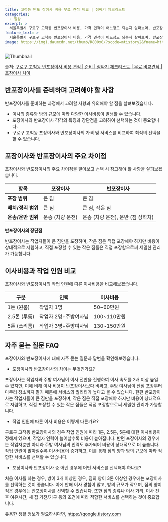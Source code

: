 ```yaml
---
title: 고척동 반포 장이사 비용 무료 견적 비교 | 짐싸기 체크리스트
categories:
  - 일상
excerpt: >
  서울특별시 구로구 고척동 반포장이사 비용, 가격 견적이 어느정도 되는지 살펴보며, 반포장이사를 준비함에 있어 짐싸기 준비 체크리스트가 무엇인지 보겠습니다. 마지막으로 포장이사와 차이점을 통해 무료 비교견적으로 어떤 것이 더 합리적인 선택인지 공유 드립니다.구로구 고척동 포장이사 견적 샘플 보기 👈 클릭구로구 고척동 포장이사 가격 살펴보기 👈 클릭구로구 고척동 반포장이사 평균 이사 비용평수구로구 고척동 평균 이사 비용원룸 이사9평 이하 (1톤)30만원~투룸/쓰리룸 이사16평 ~ 20평 (2.5톤)80만원~쓰리룸 이사21평 (5톤) ~110만원~우리집 무료 이사견적 받기 👈 클릭포장 vs 반포장 이사: 주요 차이점이사의 방식에 따라 다른 포장과 반포장의 가장 큰 차이는 짐을 정리하고 운반하는 역할에 있..
feature_text: >
  서울특별시 구로구 고척동 반포장이사 비용, 가격 견적이 어느정도 되는지 살펴보며, 반포장이사를 준비함에 있어 짐싸기 준비 체크리스트가 무엇인지 보겠습니다. 마지막으로 포장이사와 차이점을 통해 무료 비교견적으로 어떤 것이 더 합리적인 선택인지 공유 드립니다.구로구 고척동 포장이사 견적 샘플 보기 👈 클릭구로구 고척동 포장이사 가격 살펴보기 👈 클릭구로구 고척동 반포장이사 평균 이사 비용평수구로구 고척동 평균 이사 비용원룸 이사9평 이하 (1톤)30만원~투룸/쓰리룸 이사16평 ~ 20평 (2.5톤)80만원~쓰리룸 이사21평 (5톤) ~110만원~우리집 무료 이사견적 받기 👈 클릭포장 vs 반포장 이사: 주요 차이점이사의 방식에 따라 다른 포장과 반포장의 가장 큰 차이는 짐을 정리하고 운반하는 역할에 있..
image: https://img1.daumcdn.net/thumb/R800x0/?scode=mtistory2&fname=https%3A%2F%2Fblog.kakaocdn.net%2Fdn%2Fpqlpu%2FbtsHcTrBVX8%2FSJkcSzo3EtUDOCft7iSZo0%2Fimg.webp
---
```


![Thumbnail](https://img1.daumcdn.net/thumb/R800x0/?scode=mtistory2&fname=https%3A%2F%2Fblog.kakaocdn.net%2Fdn%2Fpqlpu%2FbtsHcTrBVX8%2FSJkcSzo3EtUDOCft7iSZo0%2Fimg.webp)

<p>출처: <a href="https://qoogle.tistory.com/9849" rel="dofollow">구로구 고척동 반포장이사 비용 견적 | 준비 | 짐싸기 체크리스트 | 무료 비교견적 | 포장이사 차이</a> </p>

## 반포장이사를 준비하며 고려해야 할 사항

반포장이사를 준비하는 과정에서 고려할 사항과 유의해야 할 점을 살펴보겠습니다.

  * 이사의 종류와 방의 규모에 따라 다양한 이사비용이 발생할 수 있습니다.
  * 포장이사와 반포장이사 각각의 특징과 장단점을 고려하여 선택하는 것이 중요합니다.
  * 구로구 고척동 포장이사와 반포장이사의 가격 및 서비스를 비교하여 최적의 선택을 할 수 있습니다.

## 포장이사와 반포장이사의 주요 차이점

포장이사와 반포장이사의 주요 차이점을 알아보고 선택 시 참고해야 할 사항을 살펴보겠습니다.

**항목** | **포장이사** | **반포장이사**  
---|---|---  
**포장 범위** | 큰 짐 | 큰 짐  
**배치/정리 범위** | 큰 짐 | 큰 짐, 작은 짐  
**운송/운반 범위** | 운송 (차량 운전) | 운송 (차량 운전), 운반 (짐 상하차)  
**반포장이사의 장단점**

반포장이사는 작업자들이 큰 짐만을 포장하며, 작은 짐은 직접 포장해야 하지만 비용이 상대적으로 저렴하고, 직접 포장할 수 있는 작은 짐들은
직접 포장함으로써 세밀한 관리가 가능합니다.

## 이사비용과 작업 인원 비교

포장이사와 반포장이사의 작업 인원에 따른 이사비용을 비교해보겠습니다.

**구분** | **인력** | **이사비용**  
---|---|---  
1톤 (원룸) | 작업자 1명 | 50~60만원  
2.5톤 (투룸) | 작업자 2명+주방여사님 | 100~110만원  
5톤 (쓰리룸) | 작업자 3명+주방여사님 | 130~150만원  
  
## 자주 묻는 질문 FAQ

포장이사와 반포장이사에 대해 자주 묻는 질문과 답변을 확인해보겠습니다.

  * 포장이사와 반포장이사의 차이는 무엇인가요?

포장이사는 작업자와 주방 여사님이 이사 전반을 진행하여 이사 속도를 2배 이상 높일 수 있지만, 이에 비해 이사 비용이 반포장이사보다
비싸고, 주방 여사님이 잔짐 포장부터 마무리 청소까지 맡기 때문에 서비스의 퀄리티가 높다고 볼 수 있습니다. 한편 반포장이사는 작업자들이 큰
짐만을 포장하며, 작은 짐은 직접 포장해야 하지만 비용이 상대적으로 저렴하고, 직접 포장할 수 있는 작은 짐들은 직접 포장함으로써 세밀한
관리가 가능합니다.

  * 작업 인원에 따른 이사 비용은 어떻게 다른가요?

구로구 고척동 반포장이사의 경우 작업 인원에 따라 1톤, 2.5톤, 5톤에 대한 이사비용이 정해져 있으며, 작업자 인력이 늘어날수록 비용이
높아집니다. 반면 포장이사의 경우에는 작업자뿐만 아니라 주방 여사님의 인력도 추가되어 비용이 상대적으로 더 높습니다. 작업 인원이 많아질수록
이사비용이 증가하고, 이를 통해 짐의 양과 방의 규모에 따라 적합한 서비스를 선택할 수 있습니다.

  * 포장이사와 반포장이사 중 어떤 경우에 어떤 서비스를 선택해야 하나요?

처음 이사를 하는 경우, 방이 3개 이상인 경우, 짐의 양이 3톤 이상인 경우에는 포장이사를 선택하는 것이 좋습니다. 이에 반해 이사 경험이
많고, 방의 규모가 작으며, 짐의 양이 적은 경우에는 반포장이사를 선택할 수 있습니다. 또한 짐의 종류나 이사 거리, 이사 전후 여유시간,
새 집 가전/가구 등의 조건에 따라 적합한 서비스를 선택하는 것이 중요합니다.

 

유용한 생활 정보가 필요하시다면, <a href="https://qoogle.tistory.com" rel="dofollow">https://qoogle.tistory.com</a>


